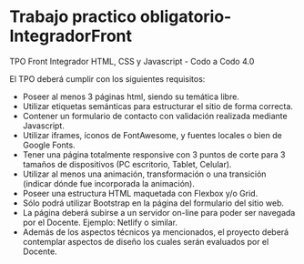 # Trabajo practico obligatorio-IntegradorFront
TPO Front Integrador HTML, CSS y Javascript - Codo a Codo 4.0 

El TPO deberá cumplir con los siguientes requisitos:
- Poseer al menos 3 páginas html, siendo su temática libre.
- Utilizar etiquetas semánticas para estructurar el sitio de forma correcta.
- Contener un formulario de contacto con validación realizada mediante Javascript.
- Utilizar iframes, íconos de FontAwesome, y fuentes locales o bien de Google Fonts.
- Tener una página totalmente responsive con 3 puntos de corte para 3 tamaños de dispositivos (PC escritorio, Tablet, Celular).
- Utilizar al menos una animación, transformación o una transición (indicar dónde fue incorporada la animación).
- Poseer una estructura HTML maquetada con Flexbox y/o Grid.
- Sólo podrá utilizar Bootstrap en la página del formulario del sitio web.
- La página deberá subirse a un servidor on-line para poder ser navegada por el Docente. Ejemplo: Netlify o similar.
- Además de los aspectos técnicos ya mencionados, el proyecto deberá contemplar aspectos de diseño los cuales serán evaluados por el Docente.
